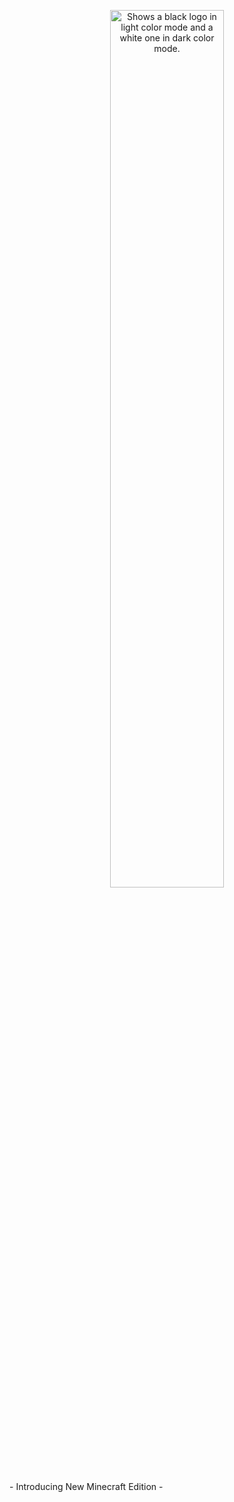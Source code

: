 <p align="center">
  <picture>
    <source media="(prefers-color-scheme: dark)" srcset="contents/filters_quality(95)format(webp).png" style="border-radius=15px;">
    <source media="(prefers-color-scheme: light)" srcset="contents/filters_quality(95)format(webp).png" style="border-radius=15px;">
    <img width=60% alt="Shows a black logo in light color mode and a white one in dark color mode." src="">
  </picture>
</p>
- Introducing New Minecraft Edition -
